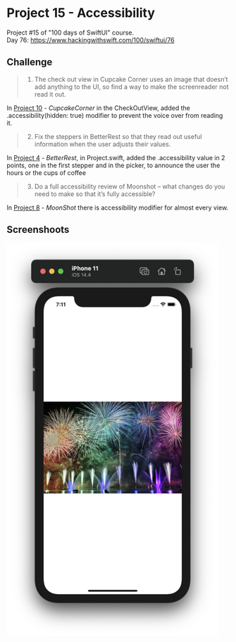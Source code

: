 # Project 15 - Accessibility

Project #15 of "100 days of SwiftUI" course.</br>
Day 76: https://www.hackingwithswift.com/100/swiftui/76

## Challenge

>1. The check out view in Cupcake Corner uses an image that doesn’t add anything to the UI, so find a way to make the screenreader not read it out.

In [Project 10](10-CupcakeCorner) - *CupcakeCorner* in the CheckOutView, added the .accessibility(hidden: true) modifier to prevent the voice over from reading it.


>2. Fix the steppers in BetterRest so that they read out useful information when the user adjusts their values.

In [Project 4](04-BetterRest) - *BetterRest*, in Project.swift, added the .accessibility value in 2 points, one in the first stepper and in the picker, to announce the user the hours or the cups of coffee


>3. Do a full accessibility review of Moonshot – what changes do you need to make so that it’s fully accessible?

In [Project 8](08-MoonShot) - *MoonShot*  there is accessibility modifier for almost every view.

## Screenshoots

<img src="screenshots/accessibility.png" width="481" height="891"/>

